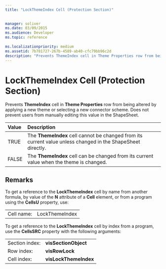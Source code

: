 ```yaml
---
title: "LockThemeIndex Cell (Protection Section)"
 
 
manager: soliver
ms.date: 03/09/2015
ms.audience: Developer
ms.topic: reference
 
ms.localizationpriority: medium
ms.assetid: 7b781727-267b-4589-ab40-cfc79bb96c2d
description: "Prevents ThemeIndex cell in Theme Properties row from being altered by applying a new theme or selecting a new connector scheme. Does not prevent users from manually editing this value in the ShapeSheet."
---
```


# LockThemeIndex Cell (Protection Section)

Prevents **ThemeIndex** cell in **Theme Properties** row from being altered by applying a new theme or selecting a new connector scheme. Does not prevent users from manually editing this value in the ShapeSheet. 
  
|**Value**|**Description**|
|:-----|:-----|
|TRUE  <br/> |The **ThemeIndex** cell cannot be changed from its current value unless changed in the ShapeSheet directly. |
|FALSE  <br/> |The **ThemeIndex** cell can be changed from its current value when the theme is changed. |
   
## Remarks

To get a reference to the **LockThemeIndex** cell by name from another formula, by value of the **N** attribute of a **Cell** element, or from a program using the **CellsU** property, use: 
  
|||
|:-----|:-----|
| Cell name:  <br/> | LockThemeIndex  <br/> |
   
To get a reference to the **LockThemeIndex** cell by index from a program, use the **CellsSRC** property with the following arguments: 
  
|||
|:-----|:-----|
| Section index:  <br/> |**visSectionObject** <br/> |
| Row index:  <br/> |**visRowLock** <br/> |
| Cell index:  <br/> |**visLockThemeIndex** <br/> |
   

